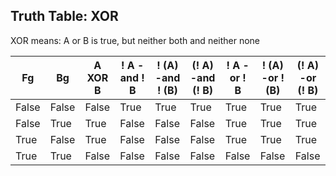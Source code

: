 

## Truth Table: XOR


XOR means: A or B is true, but neither both and neither none

| Fg | Bg | A XOR B | ! A -and ! B | ! (A) -and ! (B) | (! A) -and (! B) | ! A -or ! B | ! (A) -or ! (B) | (! A) -or (! B) |
|  -  |  -  |  -  |  -  |  -  |  -  |  -  |  -  |  -  | 
| False | False | False | True | True | True | True | True | True |
| False | True | True | False | False | False | True | True | True |
| True | False | True | False | False | False | True | True | True |
| True | True | False | False | False | False | False | False | False |

